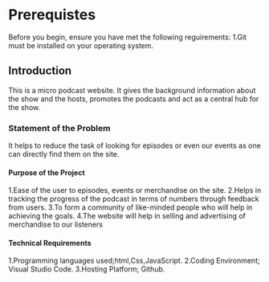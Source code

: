 # Prerequistes

Before you begin, ensure you have met the following reguirements:
1.Git must be installed on your operating system.

## Introduction

This is a micro podcast website. It gives the background information about the show and the hosts, promotes the podcasts and act as a central hub for the show.

### Statement of the Problem

It helps to reduce the task of looking for episodes or even our events as one can directly find them on the site.

#### Purpose of the Project

1.Ease of the user to episodes, events or merchandise on the site.
2.Helps in tracking the progress of the podcast in terms of numbers through feedback from users.
3.To form a community of like-minded people who will help in achieving the goals.
4.The website will help in selling and advertising of merchandise to our listeners

#### Technical Requirements

1.Programming languages used;html,Css,JavaScript.
2.Coding Environment; Visual Studio Code.
3.Hosting Platform; Github.